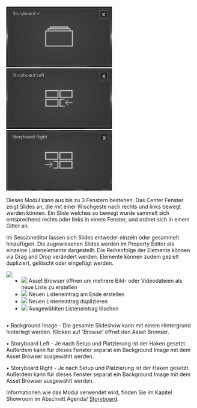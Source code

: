 
![Storyboard+](../img/Manager/Module/Storyboardplus_Module.PNG) 
![Storyboard+](../img/Manager/Module/Storyboard_Left_Module.PNG)
![Storyboard+](../img/Manager/Module/Storyboard_Right_Module.PNG) 

Dieses Modul kann aus bis zu 3 Fenstern bestehen. Das Center Fenster zeigt Slides an, die mit einer Wischgeste nach rechts und links bewegt werden können. Ein Slide welches so bewegt wurde sammelt sich entsprechend rechts oder links in einem Fenster, und ordnet sich in einem Gitter an.

Im Sessioneditor lassen sich Slides entweder einzeln oder gesammelt hinzufügen. Die zugewiesenen Slides werden im Property Editor als einzelne Listenelemente dargestellt. Die Reihenfolge der Elemente können via Drag and Drop verändert werden. Elemente können zudem gezielt dupliziert, gelöscht oder eingefügt werden.

<div style="display: flex; justify-content: space-between;">

<div>
        <img src="../../img/Manager/Module/Storyboardplus_PropertyEditor.PNG" />
</div>

<ul>
    <li><div><img src="../../img/Manager/Module/Storyboardplus_Icon_Folder.PNG" /> Asset Browser öffnen um mehrere Bild- oder Videodateien als neue Liste zu erstellen</div> </li>
    <li><div>
        <img src="../../img/Manager/Module/Storyboardplus_Icon_New.PNG"/> Neuen Listeneintrag am Ende erstellen
    </div></li>
    <li><div><img src="../../img/Manager/Module/Storyboardplus_Icon_Duplicate.PNG"/> Neuen Listeneintrag duplizieren</div></li>
    <li><div><img src="../../img/Manager/Module/Storyboardplus_Icon_Delete.PNG"/> Ausgewählten Listeneintrag löschen</div></li>
</ul>


</div>

•    Background Image - Die gesamte Slideshow kann mit einem Hintergrund hinterlegt werden. Klicken auf 'Browse' öffnet den Asset Browser. 



•    Storyboard Left - Je nach Setup und Platzierung ist der Haken gesetzt. Außerdem kann für dieses Fenster separat ein Background Image mit dem Asset Browser ausgewählt werden. 



•    Storyboard Right - Je nach Setup und Platzierung ist der Haken gesetzt. Außerdem kann für dieses Fenster separat ein Background Image mit dem Asset Browser ausgewählt werden. 


Informationen wie das Modul verwendet wird, finden Sie im Kapitel Showroom im Abschnitt Agenda/ [Storyboard](../../agendaalternate/#storyboard).

